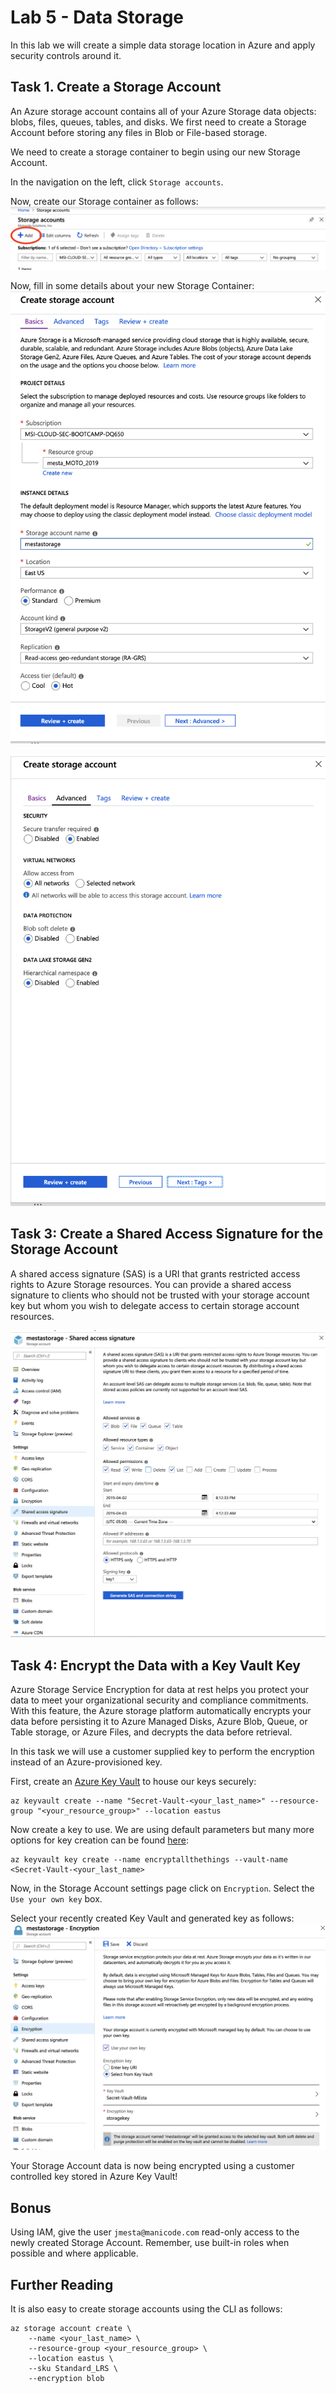 # Lab 5 - Data Storage
In this lab we will create a simple data storage location in Azure and apply security controls around it.

## Task 1. Create a Storage Account
An Azure storage account contains all of your Azure Storage data objects: blobs, files, queues, tables, and disks. We first need to create a Storage Account before storing any files in Blob or File-based storage. 

We need to create a storage container to begin using our new Storage Account.

In the navigation on the left, click `Storage accounts`.

Now, create our Storage container as follows:
![Create Container](../images/create-container.png?raw=true "Create Container")

Now, fill in some details about your new Storage Container:
![Create Container](../images/create-storage-1.png?raw=true "Create Container")

![Create Container](../images/create-storage-2.png?raw=true "Create Container")

## Task 3: Create a Shared Access Signature for the Storage Account
A shared access signature (SAS) is a URI that grants restricted access rights to Azure Storage resources. You can provide a shared access signature to clients who should not be trusted with your storage account key but whom you wish to delegate access to certain storage account resources.

![SAS](../images/sas-setup.png?raw=true "SAS")

## Task 4: Encrypt the Data with a Key Vault Key
Azure Storage Service Encryption for data at rest helps you protect your data to meet your organizational security and compliance commitments. With this feature, the Azure storage platform automatically encrypts your data before persisting it to Azure Managed Disks, Azure Blob, Queue, or Table storage, or Azure Files, and decrypts the data before retrieval. 

In this task we will use a customer supplied key to perform the encryption instead of an Azure-provisioned key. 

First, create an [Azure Key Vault](https://azure.microsoft.com/en-us/services/key-vault/) to house our keys securely:
```
az keyvault create --name "Secret-Vault-<your_last_name>" --resource-group "<your_resource_group>" --location eastus
```
Now create a key to use. We are using default parameters but many more options for key creation can be found [here](https://docs.microsoft.com/en-us/cli/azure/keyvault/key?view=azure-cli-latest#az-keyvault-key-create):
```
az keyvault key create --name encryptallthethings --vault-name <Secret-Vault-<your_last_name>
```
Now, in the Storage Account settings page click on `Encryption`. Select the `Use your own key` box. 

Select your recently created Key Vault and generated key as follows:
![Encrypt](../images/encrypt.png?raw=true "Encrypt")

Your Storage Account data is now being encrypted using a customer controlled key stored in Azure Key Vault!

## Bonus
Using IAM, give the user `jmesta@manicode.com` read-only access to the newly created Storage Account. Remember, use built-in roles when possible and where applicable. 

## Further Reading
It is also easy to create storage accounts using the CLI as follows:
```
az storage account create \
    --name <your_last_name> \
    --resource-group <your_resource_group> \
    --location eastus \
    --sku Standard_LRS \
    --encryption blob
```
